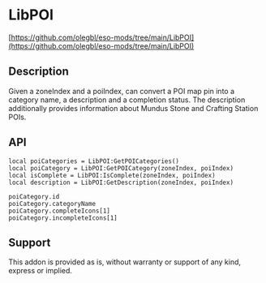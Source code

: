# LibPOI

[https://github.com/olegbl/eso-mods/tree/main/LibPOI](https://github.com/olegbl/eso-mods/tree/main/LibPOI)

## Description

Given a zoneIndex and a poiIndex, can convert a POI map pin into a category name, a description and a completion status. The description additionally provides information about Mundus Stone and Crafting Station POIs.

## API

```
local poiCategories = LibPOI:GetPOICategories()
local poiCategory = LibPOI:GetPOICategory(zoneIndex, poiIndex)
local isComplete = LibPOI:IsComplete(zoneIndex, poiIndex)
local description = LibPOI:GetDescription(zoneIndex, poiIndex)

poiCategory.id
poiCategory.categoryName
poiCategory.completeIcons[1]
poiCategory.incompleteIcons[1]
```

## Support

This addon is provided as is, without warranty or support of any kind, express or implied.
